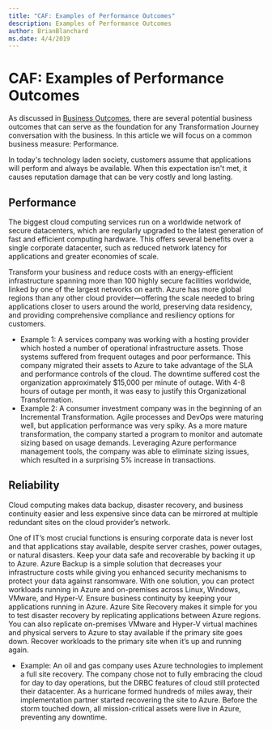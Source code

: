 ```yaml
---
title: "CAF: Examples of Performance Outcomes"
description: Examples of Performance Outcomes
author: BrianBlanchard
ms.date: 4/4/2019
---
```


# CAF: Examples of Performance Outcomes

As discussed in [Business Outcomes](overview.md), there are several potential business outcomes that can serve as the foundation for any Transformation Journey conversation with the business. In this article we will focus on a common business measure: Performance.

In today's technology laden society, customers assume that applications will perform and always be available. When this expectation isn't met, it causes reputation damage that can be very costly and long lasting.

## Performance

The biggest cloud computing services run on a worldwide network of secure datacenters, which are regularly upgraded to the latest generation of fast and efficient computing hardware. This offers several benefits over a single corporate datacenter, such as reduced network latency for applications and greater economies of scale.

Transform your business and reduce costs with an energy-efficient infrastructure spanning more than 100 highly secure facilities worldwide, linked by one of the largest networks on earth. Azure has more global regions than any other cloud provider&mdash;offering the scale needed to bring applications closer to users around the world, preserving data residency, and providing comprehensive compliance and resiliency options for customers.

* Example 1: A services company was working with a hosting provider which hosted a number of operational infrastructure assets. Those systems suffered from frequent outages and poor performance. This company migrated their assets to Azure to take advantage of the SLA and performance controls of the cloud. The downtime suffered cost the organization approximately $15,000 per minute of outage. With 4-8 hours of outage per month, it was easy to justify this Organizational Transformation.
* Example 2: A consumer investment company was in the beginning of an Incremental Transformation. Agile processes and DevOps were maturing well, but application performance was very spiky. As a more mature transformation, the company started a program to monitor and automate sizing based on usage demands. Leveraging Azure performance management tools, the company was able to eliminate sizing issues, which resulted in a surprising 5% increase in transactions.

## Reliability

Cloud computing makes data backup, disaster recovery, and business continuity easier and less expensive since data can be mirrored at multiple redundant sites on the cloud provider’s network.

One of IT’s most crucial functions is ensuring corporate data is never lost and that applications stay available, despite server crashes, power outages, or natural disasters. Keep your data safe and recoverable by backing it up to Azure. Azure Backup is a simple solution that decreases your infrastructure costs while giving you enhanced security mechanisms to protect your data against ransomware. With one solution, you can protect workloads running in Azure and on-premises across Linux, Windows, VMware, and Hyper-V. Ensure business continuity by keeping your applications running in Azure. Azure Site Recovery makes it simple for you to test disaster recovery by replicating applications between Azure regions. You can also replicate on-premises VMware and Hyper-V virtual machines and physical servers to Azure to stay available if the primary site goes down. Recover workloads to the primary site when it’s up and running again.

* Example: An oil and gas company uses Azure technologies to implement a full site recovery. The company chose not to fully embracing the cloud for day to day operations, but the DRBC features of cloud still protected their datacenter. As a hurricane formed hundreds of miles away, their implementation partner started recovering the site to Azure. Before the storm touched down, all mission-critical assets were live in Azure, preventing any downtime.
